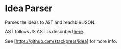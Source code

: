 # Idea Parser

Parses the ideas to AST and readable JSON.

AST follows JS AST as described [here](https://astexplorer.net/#/gist/6e328cf76a27ca85e552c9cb583cdd74/1077c8842337972509a29bc9063d17bf90a1a492).

See [https://github.com/stackpress/idea] for more info.